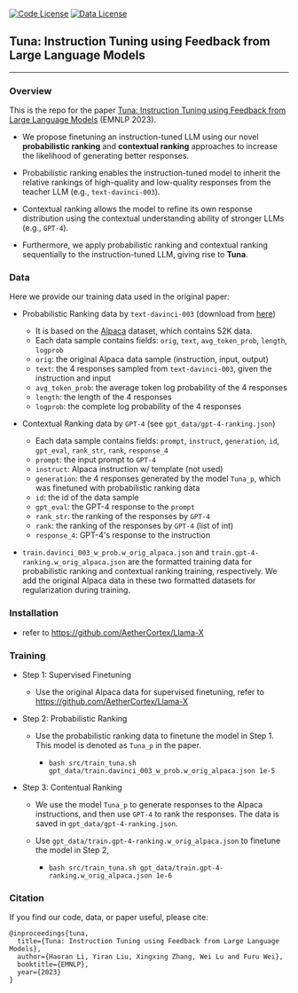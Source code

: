 [![Code License](https://img.shields.io/badge/Code%20License-Apache_2.0-green.svg)](https://github.com/tatsu-lab/stanford_alpaca/blob/main/LICENSE)
[![Data License](https://img.shields.io/badge/Data%20License-CC%20By%20NC%204.0-red.svg)](https://github.com/tatsu-lab/stanford_alpaca/blob/main/DATA_LICENSE)

## Tuna: Instruction Tuning using Feedback from Large Language Models

-----
### Overview

This is the repo for the paper [Tuna: Instruction Tuning using Feedback from Large Language Models]() (EMNLP 2023).

- We propose finetuning an instruction-tuned LLM using our novel **probabilistic ranking** and **contextual ranking** approaches to increase the likelihood of generating better responses.

- Probabilistic ranking enables the instruction-tuned model to inherit the relative rankings of high-quality and low-quality responses from the teacher LLM (e.g., `text-davinci-003`).

- Contextual ranking allows the model to refine its own response distribution using the contextual understanding ability of stronger LLMs (e.g., `GPT-4`).

- Furthermore, we apply probabilistic ranking and contextual ranking sequentially to the instruction-tuned LLM, giving rise to **Tuna**.


### Data
Here we provide our training data used in the original paper:

- Probabilistic Ranking data by `text-davinci-003` (download from [here](https://drive.google.com/file/d/1QZoWeJ9zrtgshnaKzfsawOTQG6w30x3J/view?usp=drive_link))
  
  - It is based on the [Alpaca](https://github.com/tatsu-lab/stanford_alpaca) dataset, which contains 52K data.
  - Each data sample contains fields: `orig`, `text`, `avg_token_prob`, `length`, `logprob`
  - `orig`: the original Alpaca data sample (instruction, input, output)
  - `text`: the 4 responses sampled from `text-davinci-003`, given the instruction and input
  - `avg_token_prob`: the average token log probability of the 4 responses
  - `length`: the length of the 4 responses
  - `logprob`: the complete log probability of the 4 responses


- Contextual Ranking data by `GPT-4` (see `gpt_data/gpt-4-ranking.json`)
  
  - Each data sample contains fields: `prompt`, `instruct`, `generation`, `id`, `gpt_eval`, `rank_str`, `rank`, `response_4` 
  - `prompt`: the input prompt to `GPT-4`
  - `instruct`: Alpaca instruction w/ template (not used)
  - `generation`: the 4 responses generated by the model `Tuna_p`, which was finetuned with probabilistic ranking data
  - `id`: the id of the data sample
  - `gpt_eval`: the GPT-4 response to the `prompt`
  - `rank_str`: the ranking of the responses by `GPT-4`
  - `rank`: the ranking of the responses by `GPT-4` (list of int)
  - `response_4`: GPT-4's response to the instruction

- `train.davinci_003_w_prob.w_orig_alpaca.json` and `train.gpt-4-ranking.w_orig_alpaca.json` are the formatted training data for probabilistic ranking and contextual ranking training, respectively. We add the original Alpaca data in these two formatted datasets for regularization during training.

### Installation
- refer to https://github.com/AetherCortex/Llama-X

### Training

- Step 1: Supervised Finetuning

  - Use the original Alpaca data for supervised finetuning, refer to https://github.com/AetherCortex/Llama-X

- Step 2: Probabilistic Ranking

  - Use the probabilistic ranking data to finetune the model in Step 1. This model is denoted as `Tuna_p` in the paper. 
    
    - `bash src/train_tuna.sh gpt_data/train.davinci_003_w_prob.w_orig_alpaca.json 1e-5`

- Step 3: Contentual Ranking 

  - We use the model `Tuna_p` to generate responses to the Alpaca instructions, and then use `GPT-4` to rank the responses. The data is saved in `gpt_data/gpt-4-ranking.json`.

  - Use `gpt_data/train.gpt-4-ranking.w_orig_alpaca.json` to finetune the model in Step 2, 
    
    - `bash src/train_tuna.sh gpt_data/train.gpt-4-ranking.w_orig_alpaca.json 1e-6`

### Citation
If you find our code, data, or paper useful, please cite:
```
@inproceedings{tuna,
  title={Tuna: Instruction Tuning using Feedback from Large Language Models},
  author={Haoran Li, Yiran Liu, Xingxing Zhang, Wei Lu and Furu Wei},
  booktitle={EMNLP},
  year={2023}
}
```